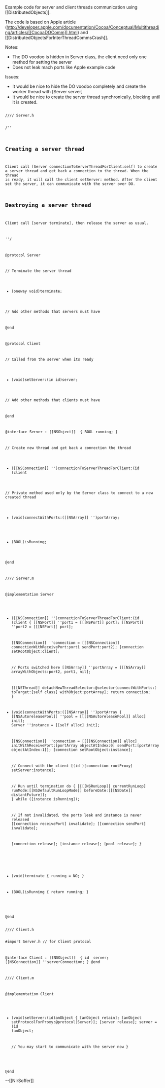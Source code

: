 Example code for server and client threads communication using [[DistributedObjects]]. 

The code is based on Apple article (http://developer.apple.com/documentation/Cocoa/Conceptual/Multithreading/articles/[[CocoaDOComm]].html) and [[DistributedObjectsForInterThreadCommsCrash]].

Notes:


* The DO voodoo is hidden in Server class, the client need only one method for setting the server
* Does not leak mach ports like Apple example code


Issues:


* It would be nice to hide the DO voodoo completely and create the worker thread with [Server server]
* It would be nice to create the server thread synchronically, blocking until it is created.



<code>
//// Server.h

/'' 

Creating a server thread
------------------------
Client call [Server connectionToServerThreadForClient:self] to create a
server thread and get back a connection to the thread. When the thread
is ready, it will call the client setServer: method. After the client
set the server, it can communicate with the server over DO.

Destroying a server thread
--------------------------
Client call [server terminate], then release the server as usual.

''/

@protocol Server

// Terminate the server thread
- (oneway void)terminate;

// Add other methods that servers must have

@end


@protocol Client

// Called from the server when its ready
- (void)setServer:(in id)server;

// Add other methods that clients must have

@end


@interface Server : [[NSObject]] <Server>
{
    BOOL running;
}

// Create new thread and get back a connection the thread
+ ([[NSConnection]] '')connectionToServerThreadForClient:(id <Client>)client

// Private method used only by the Server class to connect to a new created thread
+ (void)connectWithPorts:([[NSArray]] '')portArray;

- (BOOL)isRunning;

@end

//// Server.m

@implementation Server

+ ([[NSConnection]] '')connectionToServerThreadForClient:(id <Client>)client
{
    [[NSPort]] ''port1 = [[[NSPort]] port];
    [[NSPort]] ''port2 = [[[NSPort]] port];
    
    [[NSConnection]] ''connection = [[[NSConnection]] connectionWithReceivePort:port1
                                                              sendPort:port2];
    [connection setRootObject:client];
 
    // Ports switched here
    [[NSArray]] ''portArray = [[[NSArray]] arrayWithObjects:port2, port1, nil];
 
    [[[NSThread]] detachNewThreadSelector:@selector(connectWithPorts:)
                             toTarget:[self class] 
                           withObject:portArray];
    return connection;
}


+ (void)connectWithPorts:([[NSArray]] '')portArray
{
    [[NSAutoreleasePool]] ''pool = [[[[NSAutoreleasePool]] alloc] init];
    Server ''instance = [[self alloc] init];

    [[NSConnection]] ''connection =
        [[[[NSConnection]] alloc] initWithReceivePort:[portArray objectAtIndex:0]
                                         sendPort:[portArray objectAtIndex:1]];
    [connection setRootObject:instance];

    // Connect with the client
    [(id <Client>)[connection rootProxy] setServer:instance];

    // Run until termination
    do {
        [[[[NSRunLoop]] currentRunLoop] runMode:[[NSDefaultRunLoopMode]]
                                 beforeDate:[[[NSDate]] distantFuture]];
    } while ([instance isRunning]);

    // If not invalidated, the ports leak and instance is never released
    [[connection receivePort] invalidate];
    [[connection sendPort] invalidate];

    [connection release];
    [instance release];
    [pool release];
}

- (void)terminate
{
    running = NO;
}

- (BOOL)isRunning
{
    return running;
}

@end
</code>


<code>
//// Client.h

#import Server.h // for Client protocol

@interface Client : [[NSObject]] <Client>
{
    id <Server> server;
    [[NSConnection]] ''serverConnection;
}
@end


//// Client.m

@implementation Client

- (void)setServer:(id)anObject
{
    [anObject retain];
    [anObject setProtocolForProxy:@protocol(Server)];
    [server release];
    server = (id <Server>)anObject;

    // You may start to communicate with the server now
}

@end
</code>


--[[NirSoffer]]